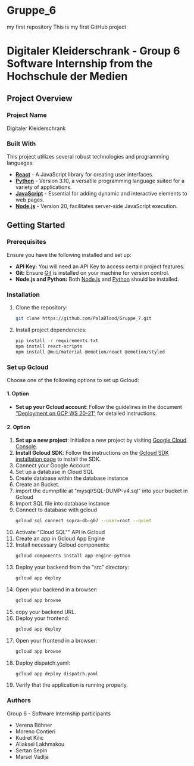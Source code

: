 # Gruppe_6
my first repository
This is my first GitHub project

# Digitaler Kleiderschrank - Group 6 Software Internship from the Hochschule der Medien

## Project Overview

### Project Name
Digitaler Kleiderschrank


### Built With
This project utilizes several robust technologies and programming languages:
- **[React](https://reactjs.org/)** - A JavaScript library for creating user interfaces.
- **[Python](https://www.python.org/)** - Version 3.10, a versatile programming language suited for a variety of applications.
- **[JavaScript](https://developer.mozilla.org/en-US/docs/Web/JavaScript)** - Essential for adding dynamic and interactive elements to web pages.
- **[Node.js](https://nodejs.org/en/)** - Version 20, facilitates server-side JavaScript execution.

## Getting Started

### Prerequisites
Ensure you have the following installed and set up:
- **API Key:** You will need an API Key to access certain project features.
- **Git:** Ensure [Git](https://git-scm.com/downloads) is installed on your machine for version control.
- **Node.js and Python:** Both [Node.js](https://nodejs.org/en/) and [Python](https://www.python.org/downloads/) should be installed.


### Installation
1. Clone the repository:
   ```sh
   git clone https://github.com/PalaBlood/Gruppe_7.git
      ```
3. Install project dependencies:
      ```sh
      pip install -r requirements.txt
      npm install react-scripts
      npm install @mui/material @emotion/react @emotion/styled
      ```
   
### Set up Gcloud
Choose one of the following options to set up Gcloud:
#### 1. Option
* **Set up your Gcloud account**: Follow the guidelines in the document ["Deployment on GCP WS 20-21"](URL-to-PDF) for detailed instructions.

#### 2. Option
1. **Set up a new project**: Initialize a new project by visiting [Google Cloud Console](https://console.cloud.google.com).
2. **Install Gcloud SDK**: Follow the instructions on the [Gcloud SDK installation page](https://cloud.google.com/sdk/docs/install?hl=de) to install the SDK.
3. Connect your Google Account
4. Set up a database in Cloud SQL
5. Create database within the database instance
6. Create an Bucket.
7. import the dumnpfile at "mysql/SQL-DUMP-v4.sql" into your bucket in Gcloud
8. Import SQL file into database instance
9. Connect to database with gcloud
      ```sh
     gcloud sql connect sopra-db-g07 --user=root --quiet
      ```
10. Activate "Cloud SQL"" API in Gcloud
11. Create an app in Gcloud App Engine
12. Install necessary Gcloud components:
      ```sh
      gcloud components install app-engine-python
      ```
13. Deploy your backend from the "src" directory:
      ```sh
      gcloud app deploy
      ```
14. Open your backend in a browser:
      ```sh
      gcloud app browse
      ```
15. copy your backend URL.
16. Deploy your frontend:
      ```sh
      gcloud app deploy
      ```
17. Open your frontend in a browser:
      ```sh
      gcloud app browse
      ```
18. Deploy dispatch.yaml:
       ```sh
      gcloud app deploy dispatch.yaml
      ```
19. Verify that the application is running properly.

### Authors
Group 6 - Software Internship participants
- Verena Böhner
- Moreno Contieri
- Kudret Kilic
- Aliaksei Lakhmakou
- Sertan Sepin
- Marsel Vadlja
